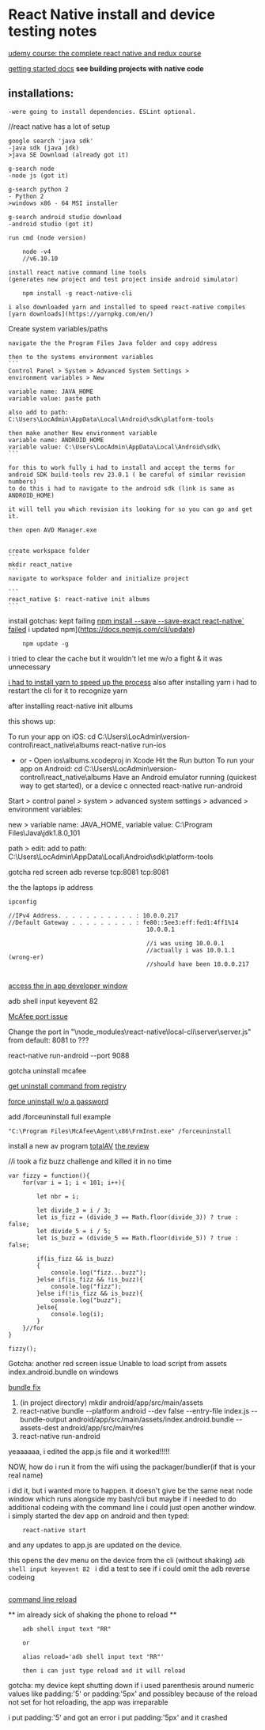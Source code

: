 # React Native install and device testing notes
[udemy course: the complete react native and redux course](https://www.udemy.com/the-complete-react-native-and-redux-course/learn/v4/content)

[getting started docs](https://facebook.github.io/react-native/docs/getting-started.html)
**see building projects with native code**

## installations:

	-were going to install dependencies. ESLint optional.
	
//react native has a lot of setup

	google search 'java sdk'
	-java sdk (java jdk)
	>java SE Download (already got it)
	
	g-search node
	-node js (got it)
	
	g-search python 2
	- Python 2
	>windows x86 - 64 MSI installer
	
	g-search android studio download
	-android studio (got it)
	
	run cmd (node version)
```
	node -v4
	//v6.10.10
```

	install react native command line tools
	(generates new project and test project inside android simulator)
```
	npm install -g react-native-cli

```

	i also downloaded yarn and installed to speed react-native compiles
	[yarn downloads](https://yarnpkg.com/en/)
			
Create system variables/paths

	navigate the the Program Files Java folder and copy address

	then to the systems environment variables
	```
	Control Panel > System > Advanced System Settings >
	environment variables > New
	
	variable name: JAVA_HOME
	variable value: paste path
	
	also add to path: C:\Users\LocAdmin\AppData\Local\Android\sdk\platform-tools
	
	then make another New environment variable
	variable name: ANDROID_HOME
	variable value: C:\Users\LocAdmin\AppData\Local\Android\sdk\
	```
	
	for this to work fully i had to install and accept the terms for android SDK build-tools rev 23.0.1 ( be careful of similar revision numbers)
	to do this i had to navigate to the android sdk (link is same as ANDROID_HOME)
	
	it will tell you which revision its looking for so you can go and get it.
	
	then open AVD Manager.exe

	
	create workspace folder 
	```
	mkdir react_native
	```
	navigate to workspace folder and initialize project

	```
	react_native $: react-native init albums
	```
	
	

install gotchas:
kept failing
[npm install --save --save-exact react-native` failed](https://github.com/npm/npm/issues/13345)
i updated npm](https://docs.npmjs.com/cli/update)
```
	npm update -g

```

i tried to clear the cache but it wouldn't let me w/o a fight & it was unnecessary

[i had to install yarn to speed up the process](https://yarnpkg.com)
also after installing yarn i had to restart the cli for it to recognize yarn

after installing 
react-native init albums

this shows up:

To run your app on iOS:
   cd C:\Users\LocAdmin\version-control\react_native\albums
   react-native run-ios
   - or -
   Open ios\albums.xcodeproj in Xcode
   Hit the Run button
To run your app on Android:
   cd C:\Users\LocAdmin\version-control\react_native\albums
   Have an Android emulator running (quickest way to get started), or a device c
onnected
   react-native run-android
   
   Start > control panel > system > advanced system settings > 
   advanced > environment variables:
   
   new > variable name: JAVA_HOME, variable value: C:\Program Files\Java\jdk1.8.0_101
   
   path > edit: add to path: C:\Users\LocAdmin\AppData\Local\Android\sdk\platform-tools
   
gotcha red screen
adb reverse tcp:8081 tcp:8081

the the laptops ip address
```
ipconfig

//IPv4 Address. . . . . . . . . . . : 10.0.0.217
//Default Gateway . . . . . . . . . : fe80::5ee3:eff:fed1:4ff1%14
                                       10.0.0.1

									   //i was using 10.0.0.1 
									   //actually i was 10.0.1.1 (wrong-er)
									   //should have been 10.0.0.217
									   
```
[access the in app developer window](https://facebook.github.io/react-native/docs/debugging.html#accessing-the-in-app-developer-menu)



adb shell input keyevent 82

[McAfee port issue](https://github.com/facebook/react-native/issues/10715)

Change the port in "\node_modules\react-native\local-cli\server\server.js" from default: 8081 to ???

react-native run-android --port 9088 


gotcha
uninstall mcafee

[get uninstall command from registry](https://kc.mcafee.com/corporate/index?page=content&id=KB58231)

[force uninstall w/o a password](https://kc.mcafee.com/corporate/index?page=content&id=kb65863)

add /forceuninstall
full example
```
"C:\Program Files\McAfee\Agent\x86\FrmInst.exe" /forceuninstall

```

install a new av program
[totalAV](https://secure.totalav.com/)
[the review](https://www.thetop10antivirus.com/top-free-virus-protection)

//i took a fiz buzz challenge and killed it in no time

```
var fizzy = function(){
    for(var i = 1; i < 101; i++){
        
        let nbr = i;
       
        let divide_3 = i / 3;
		let is_fizz = (divide_3 == Math.floor(divide_3)) ? true : false;
        let divide_5 = i / 5;
		let is_buzz = (divide_5 == Math.floor(divide_5)) ? true : false;
        
        if(is_fizz && is_buzz)
        {
            console.log("fizz...buzz");
        }else if(is_fizz && !is_buzz){
			console.log("fizz");
        }else if(!is_fizz && is_buzz){
            console.log("buzz");
        }else{
			console.log(i);
        }
    }//for
}

fizzy();

```
Gotcha:
another red screen issue
Unable to load script from assets index.android.bundle on windows

[bundle fix](https://stackoverflow.com/questions/44446523/unable-to-load-script-from-assets-index-android-bundle-on-windows)

1. (in project directory) mkdir android/app/src/main/assets
2. react-native bundle --platform android --dev false --entry-file index.js --bundle-output android/app/src/main/assets/index.android.bundle --assets-dest android/app/src/main/res
3. react-native run-android

yeaaaaaa, i edited the app.js file and it worked!!!!!

NOW, how do i run it from the wifi using the packager/bundler(if that is your real name)

i did it, but i wanted more to happen.  it doesn't give be the same neat node window which runs alongside my bash/cli but maybe if i needed to do additional codeing with the command line i could just open another window. i simply started the dev app on android and then typed:

```
	react-native start

```

and any updates to app.js are updated on the device.

this opens the dev menu on the device from the cli (without shaking)
	```
	adb shell input keyevent 82 
	```
i did a test to see if i could omit the adb reverse codeing
``` 

```

[command line reload](https://stackoverflow.com/questions/44170991/reload-a-react-native-app-on-an-android-device-manually-via-command-line)

** im already sick of shaking the phone to reload **

```
	adb shell input text "RR"

	or 

	alias reload='adb shell input text "RR"'

	then i can just type reload and it will reload
```

gotcha:
 my device kept shutting down if i used parenthesis around numeric values like padding:'5' or padding:'5px' and possibley because of the reload not set for hot reloading, the app was irreparable
 
 i put padding:'5' and got an error i put padding:'5px' and it crashed